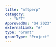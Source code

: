 ```yaml
---
title: "nftperp"
category:
  - "NFT"
ApprovedOn: "Q4 2023"
externalLink: "#"
type: "Grant"
grantType: "Project"
---
```

